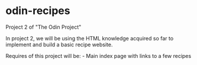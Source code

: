 # odin-recipes

Project 2 of "The Odin Project"

In project 2, we will be using the HTML knowledge acquired so far to implement and build a basic recipe website.

Requires of this project will be:
    - Main index page with links to a few recipes